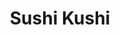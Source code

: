 ---
layout: place
title: "Sushi Kushi"
permalink: /texas/carrollton/sushi-kushi.html
stateAbbr: TX
stateName: Texas
cityName: Carrollton
seo:
  name: "Sushi Kushi"
  type: Restaurant
  links: http://www.sushikushitx.com/
description: "Sushi Kushi serves delicious sushi in Carrollton, Texas. Try fresh Japanese dishes for a great dining experience. "
place_id: ChIJO0t9TlIlTIYRODAaLOsuIBw
photos:
  - name: >-
      places/ChIJO0t9TlIlTIYRODAaLOsuIBw/photos/AeeoHcJqPyAMqSyq1nGsOhJLSq3KYKooqBYBz9PkHI6JVkFEG6lJx8pmXTeSRPB-68_xPfXoqwm_Q1OrbOzwYt0ZWiqwTTON3QjyziNEaMBLHaR8WXiPfKRTAoyv5jQqk4pKZLup7fegrIP-o7njt-spNkXOdNLw822fJDopfh8hrLJfhmIIaKvue6Ug68QKMT0eFGEbxLzaIUKOSMleJp6ZN-45euPd756CaZaDGPtufTgv3nJt6AadsPtVyN3xJGntVSIkr4G_cphTdEF1bX4-Zyi2_6KFBKHththNVhYN6w9qAy575rXQRy-1KzYR2f8u3NtJnCnhj942wdtyUCpjxXdqz1dR4NgOaxVjxTP5USLc5Ctlue4yRdToMIXpA2EqJAAbwG5pb1PeEoa4xZWVP0mtRZRkQ_G9I804S41VLKuX9xe0
    widthPx: 4032
    heightPx: 3024
    authorAttributions:
      - displayName: Uyen Le
        uri: https://maps.google.com/maps/contrib/109733227842788291969
        photoUri: >-
          https://lh3.googleusercontent.com/a-/ALV-UjXQCyrOkRhzUoij3TfD_aMMZhXSgoKjPti2pFphfW26GVFUoK9b_Q=s100-p-k-no-mo
    flagContentUri: >-
      https://www.google.com/local/imagery/report/?cb_client=maps_api_places.places_api&image_key=!1e10!2sCIHM0ogKEICAgID64cK8lAE&hl=en-US
    googleMapsUri: >-
      https://www.google.com/maps/place//data=!3m4!1e2!3m2!1sCIHM0ogKEICAgID64cK8lAE!2e10!4m2!3m1!1s0x864c25524e7d4b3b:0x1c202eeb2c1a3038
  - name: >-
      places/ChIJO0t9TlIlTIYRODAaLOsuIBw/photos/AeeoHcJMJcqVloqOuHadeguN2bmZq5ECs6yPeIIFqtBl_PLtJZ3WyM5sg16qasWO7NxPRF4h0XIGK4_CyKP63rB69U4V6Di06iggczXSsX_p5cxBzroTRPQ29748U5Ln-n_NXQvLc2W3TwG7eq6gmm5ihFbqrka85Hf5hKhsIZX9msBryK7VqJyZPdDlsvyBdKUHFEUNRLqe8xL7rIfqSoyGAgMqJXjLbktK7XUj_eZ6U79MzHzVUw6yAbwd4oRhxzz1W0jmPrLMcGqRah9hBt4NLNktCTcE8LJd7zJrqMVPPCNkyRm2ITbgA_RX1lTzFuf68joyqIfvOqKl-KiHqXivb5G3fUgMM9oSZcqjz2Nh40vNZow-2rdm7McWmHpTX5dD2KSsP8MeGVJSid4fiJKMn-D-FCJxD91AJjKoPuUONEohwiQV
    widthPx: 4800
    heightPx: 3600
    authorAttributions:
      - displayName: Helvio Neto
        uri: https://maps.google.com/maps/contrib/100481209676676485935
        photoUri: >-
          https://lh3.googleusercontent.com/a-/ALV-UjXFM3TnMNa6_3oRL2K_BRMfqKoA-gfnd6PiyY_4EHvP0lrIpwd-=s100-p-k-no-mo
    flagContentUri: >-
      https://www.google.com/local/imagery/report/?cb_client=maps_api_places.places_api&image_key=!1e10!2sCIHM0ogKEICAgICr9o3VkwE&hl=en-US
    googleMapsUri: >-
      https://www.google.com/maps/place//data=!3m4!1e2!3m2!1sCIHM0ogKEICAgICr9o3VkwE!2e10!4m2!3m1!1s0x864c25524e7d4b3b:0x1c202eeb2c1a3038
  - name: >-
      places/ChIJO0t9TlIlTIYRODAaLOsuIBw/photos/AeeoHcLf_ONPgJwzfHtegBjUgVlzDXefNmBydl_oQCuCSmk7yu3l30ABaVIWQsbyqPSk5O2gS1A8etd1-vXfMARZXXh5QhKcvM7ODeABxR4wIOcuURvcg4a-7iJvECfg_w7dpNTJ2Xojukl3BCeGtn-egNXkLgFJvW_KtY0G5ZGthC5WOFGyeAkoY7ZukfW4IgLebVD4Y-iqXEe-_IItTL63J6Tf6if6ve9WbIraxAr3sO950LbgzyrZont8Mqyc42mVdwtwgs3RVnoSkfwrK7Ng32qsvH6o5or19Z3vkSg2wNH7MUwN81ja8cVlEV8tYGU_I4tk1FDop1XNw41S3MlmlZIxupCWumN9bQWWpcFWWnv4g5STPyZCNvVBXopDT549DZUt9FpyLXZdaP2Qe0HH3XXclRizd8yqvCKftocmU7hAsoB4
    widthPx: 4800
    heightPx: 3600
    authorAttributions:
      - displayName: Nicole
        uri: https://maps.google.com/maps/contrib/110037579688906487213
        photoUri: >-
          https://lh3.googleusercontent.com/a-/ALV-UjVsCBKmTibkVcBEXUZO456v3PFdgq2UGf2Z57sjK4ZZVVb_jaKT4w=s100-p-k-no-mo
    flagContentUri: >-
      https://www.google.com/local/imagery/report/?cb_client=maps_api_places.places_api&image_key=!1e10!2sCIHM0ogKEICAgMDIqfyWsAE&hl=en-US
    googleMapsUri: >-
      https://www.google.com/maps/place//data=!3m4!1e2!3m2!1sCIHM0ogKEICAgMDIqfyWsAE!2e10!4m2!3m1!1s0x864c25524e7d4b3b:0x1c202eeb2c1a3038
  - name: >-
      places/ChIJO0t9TlIlTIYRODAaLOsuIBw/photos/AeeoHcIVRtDl4TYVvqBC-d0qg9-FTdPSkCAhfwooAsgrNj3q3jgcrNmA_smssE7WbWNQfXp-8EqziIHahVdL1ibEioEl7V9A8YnDTjNiyAvK1BldCVp0f05n4-1k2ED4Xo4WfhLq49DMBJcLior2Xri89w-GWNToKn_ZlF8Ho1VdGyRnPV1hw9hkLD8ADsfbqwWyqYG8ZwVNaWSpm0Funk7RwypFYbloLsh6TCPKwmHidotNnFzvH6oWEvO3cq5-36A55vIqJcuJqUVa5T68UCPpNAxsMcu6LhyQXpNPCln1dYVZaD9wmp6JaXZdhta-sntVI7wzqpKgp3CJfR4zQLhPWTdbOOhV0gJh1AkPl19wEZimRxzQR3avTDXVCkNmYwz636sfy9Xl0unIvdG5byB7mNiulIi8zs88A2d8tWPzxDoN5Q
    widthPx: 4032
    heightPx: 3024
    authorAttributions:
      - displayName: Horacio Echeverria
        uri: https://maps.google.com/maps/contrib/107558399155033714135
        photoUri: >-
          https://lh3.googleusercontent.com/a-/ALV-UjXCvs93qZLBVBZqVjDIZlZ0G5ovVhnteveCncdb0cr7OtcviIE47A=s100-p-k-no-mo
    flagContentUri: >-
      https://www.google.com/local/imagery/report/?cb_client=maps_api_places.places_api&image_key=!1e10!2sCIHM0ogKEICAgIDbrtG4WA&hl=en-US
    googleMapsUri: >-
      https://www.google.com/maps/place//data=!3m4!1e2!3m2!1sCIHM0ogKEICAgIDbrtG4WA!2e10!4m2!3m1!1s0x864c25524e7d4b3b:0x1c202eeb2c1a3038
  - name: >-
      places/ChIJO0t9TlIlTIYRODAaLOsuIBw/photos/AeeoHcJLSnU_p1qtbgOimX-m5LIkWUohz-ubCnLLprRan42oWDgqQyyhDQkbETWwJvKGfSERGmPFInBhqQMD5oflVHMexe3g54FObrhbnBi5m4ve6Ho5obYXzlXtL0ZMXeXlO60YGCKD7-xeLRfstVBe4G1FSnOB3PrXHf-14GEi5uBgNBhtTbg1pQ6jCmpvkNCPnAcQduw04sFGmdnS5D2Dhf-a2DF8jxIFjNAGULrAnZwDYcADdQAYWNNcge-SKqJFOBtkQeCEUpKiPsUM-gUqvawWCttZjEqfof3MI1teW8-oKs4QPJh4pwCZcn0QCp_HlGgYC9_h2bLRRaeP36Ma-rjMO3TDFN_e_EexiIoHdr2eQwiLwh_efXBQ01B2-KuEZwWmfZ3lAnSYc4tOv4acJD8iGRBGF6rmzXOVqEfxm3kqWw
    widthPx: 3600
    heightPx: 4800
    authorAttributions:
      - displayName: Alexis Mitchell
        uri: https://maps.google.com/maps/contrib/112559071146534283986
        photoUri: >-
          https://lh3.googleusercontent.com/a-/ALV-UjV29kFlBgDSenWiUzIekKPeZbX9AXXKNi5fPx93mi70BwEUqT8=s100-p-k-no-mo
    flagContentUri: >-
      https://www.google.com/local/imagery/report/?cb_client=maps_api_places.places_api&image_key=!1e10!2sCIHM0ogKEICAgMCw-bTdNg&hl=en-US
    googleMapsUri: >-
      https://www.google.com/maps/place//data=!3m4!1e2!3m2!1sCIHM0ogKEICAgMCw-bTdNg!2e10!4m2!3m1!1s0x864c25524e7d4b3b:0x1c202eeb2c1a3038
  - name: >-
      places/ChIJO0t9TlIlTIYRODAaLOsuIBw/photos/AeeoHcI9b1L7B_bRLLLNzz6T7CTYeAKa6hRfxAcdUPmPaveanlwluNul0RKbmkGYgocLsjL166tkQHcFwt0nItQbZE1UBLrxCMkqQU3bDVjW8M7sjNxjrsmq5xo11dt9tffDjtUPaLLMi624Qv13Vmnl4h0zs29cBWIN8993q6eXkqXfCokT_MHiHB5A54NCk6Ct0eq3CIDeR13vSnURrckG20cr6oZ3eVLl0pehYOghPO0AUINkSZ65dc_crDrq5ocgzconeE7Ha-DgfPRl7Hth9MN7MTVMZUrwU7nCtwNaIfMiYXrfCu5utqtiTj3l34PkjKAwRD63yR6uE8tPBayEfjR7ocVfiAQmNozPOkeALjfgSEbTw5oUIjHIZBDihiqKtvSVRrM0JwUe4V5YSgv7XOtpDxS7l9lMtQd8gvVeDJFuSw
    widthPx: 4800
    heightPx: 3600
    authorAttributions:
      - displayName: uʍouʞun
        uri: https://maps.google.com/maps/contrib/104864312686114976895
        photoUri: >-
          https://lh3.googleusercontent.com/a-/ALV-UjUyMOYeHeW3fP_gn6rAwxnYslxMrMcCcNpV7pStslR_-XzBocz0=s100-p-k-no-mo
    flagContentUri: >-
      https://www.google.com/local/imagery/report/?cb_client=maps_api_places.places_api&image_key=!1e10!2sCIHM0ogKEICAgID_jfiQXQ&hl=en-US
    googleMapsUri: >-
      https://www.google.com/maps/place//data=!3m4!1e2!3m2!1sCIHM0ogKEICAgID_jfiQXQ!2e10!4m2!3m1!1s0x864c25524e7d4b3b:0x1c202eeb2c1a3038
  - name: >-
      places/ChIJO0t9TlIlTIYRODAaLOsuIBw/photos/AeeoHcLhPnEoqyvRDK-uTi_Vm2POfHpAQLvGw96UheM5YKLevn2tOdBWQF_nuaAPoLQn2O4epwBq6aodNHyHC0cgoWetD-HvLQk4B_lOZqQBFLpaAgxKEGEoFnt90ECkkRbL12ploXN7rIjqSCzev_5xyyZu7C8YWm3eBjDlDxC19IJirJ1YQ9U9vs_eWAS4FLZzfue4uNLVY7XazuVu4V-BIY8JxhcGpYZjYehwpxfYE87ujDbyYwfvk1D38i4zc5kNxw4WpfVdPm3rNES5djE_0UktbhXwuTUuJVVGBW72nVxnB1a9MzTvsTlh7zGJlypDY1mboD4iLzfPosfQuaJRmbPFGQvAUN_ivOW3sQxhah3rLGNkw2NGLbJjJ9qStV0hC7no-jWvlt63EY8ScUgYZ3e7sQCt4u_BPMCVjES5VcxE5g
    widthPx: 4800
    heightPx: 3600
    authorAttributions:
      - displayName: Helvio Neto
        uri: https://maps.google.com/maps/contrib/100481209676676485935
        photoUri: >-
          https://lh3.googleusercontent.com/a-/ALV-UjXFM3TnMNa6_3oRL2K_BRMfqKoA-gfnd6PiyY_4EHvP0lrIpwd-=s100-p-k-no-mo
    flagContentUri: >-
      https://www.google.com/local/imagery/report/?cb_client=maps_api_places.places_api&image_key=!1e10!2sCIHM0ogKEICAgICr9o3VEw&hl=en-US
    googleMapsUri: >-
      https://www.google.com/maps/place//data=!3m4!1e2!3m2!1sCIHM0ogKEICAgICr9o3VEw!2e10!4m2!3m1!1s0x864c25524e7d4b3b:0x1c202eeb2c1a3038
  - name: >-
      places/ChIJO0t9TlIlTIYRODAaLOsuIBw/photos/AeeoHcKzMEUM0P6qndytu3I3zWq3_01zpQCU3OeUUPO_jvr4EBuEo3H3BNpuKNTcvUwc-UDGsOSBTFKF9Z40B_YAt8ky7Omx8ofSMXF2Ic3IG4kvj0WPSZRUX9HNI5XWmuWxM89oQWackBIfaX8P6uMx0YZzB2ViulG78imckqbPsu2cACZI5_GRL3LFPThO2u3geD2j52jdkEE8wWUZpfeVaRNsCuuYy8Sb0IfG_ePVXTmYdha8Eh5JKZmfDASgieU6ysMB5uhcWMygMbneM2A5BbqTeL612JDxtEGizwhPMpAc9h-p14BIhdCoYNXui8I8gYTahvuPBtsadGWOMR9KlX7KHRWcrnGXyXLb7c6V2k2ZFwHVC5C00SdJ09UJSS9qcAy9HwLm0vj0rKzFc2AgUm5Sj6X377pIyO7d2jSf_FmggQ
    widthPx: 4000
    heightPx: 2252
    authorAttributions:
      - displayName: Big Daddy
        uri: https://maps.google.com/maps/contrib/103781593458708508112
        photoUri: >-
          https://lh3.googleusercontent.com/a-/ALV-UjW1q0-TnmLDgpBmRgCNJRi0xOKuMWwvtDBX3pQjFCqkyoj3oCM=s100-p-k-no-mo
    flagContentUri: >-
      https://www.google.com/local/imagery/report/?cb_client=maps_api_places.places_api&image_key=!1e10!2sCIHM0ogKEICAgIDLrMijNg&hl=en-US
    googleMapsUri: >-
      https://www.google.com/maps/place//data=!3m4!1e2!3m2!1sCIHM0ogKEICAgIDLrMijNg!2e10!4m2!3m1!1s0x864c25524e7d4b3b:0x1c202eeb2c1a3038
  - name: >-
      places/ChIJO0t9TlIlTIYRODAaLOsuIBw/photos/AeeoHcJZRn7jkTMNQNAO1XxxBTASH1PzlDEjCPb25d3pRLizR8hjpDZ1oJERzWI9sn3KWrYMe_x3RsOzMisOW2SYj5lPQWl--MIM2-3yb0XOZqXM1FBsWixvDu26w5HLdkcKLKNnCrWIjISu1teZi1vKmv3ryR-dzmiQeHze5Jz_I_a7n_8tO_efayM33MBcixwcnkppa7ZTRXZtWD0_YtgwLPZfx0m1NMC3qW--B4v8_IJzcpXw88IC3NfsRbW8vAcm_R0sWsOdKnyi7cVEXwsO_1XM280XNI23q89OARqGCqXvLsCgkFV_SbvaLvIERllj9ahy0R3kApYAP4GFW5g5SPKNySO9ot34f0BEmMtjgmsfcXxYjHw1Xlno5PruOoVI-of-hTE9i5rBus4iebEL8kOSAMLGMOEOPI0ETit4PR5rJ2a6
    widthPx: 3024
    heightPx: 4032
    authorAttributions:
      - displayName: Jinah
        uri: https://maps.google.com/maps/contrib/109439586206477469673
        photoUri: >-
          https://lh3.googleusercontent.com/a-/ALV-UjWV5dPrrbLie_lxJ7TgttrKQJy59kRCmaUciSIqreEljAiXURlH=s100-p-k-no-mo
    flagContentUri: >-
      https://www.google.com/local/imagery/report/?cb_client=maps_api_places.places_api&image_key=!1e10!2sCIHM0ogKEICAgMDg3-aIpwE&hl=en-US
    googleMapsUri: >-
      https://www.google.com/maps/place//data=!3m4!1e2!3m2!1sCIHM0ogKEICAgMDg3-aIpwE!2e10!4m2!3m1!1s0x864c25524e7d4b3b:0x1c202eeb2c1a3038
  - name: >-
      places/ChIJO0t9TlIlTIYRODAaLOsuIBw/photos/AeeoHcJEv2Jwi6uQ9QMKSXr8rfRnKrg1xPllRr6ixxqvWS8D36iopdpKFzHSYqNXvP_N04virhummXcTnhnHdyyOaq670iC4BtMXT54WC4IrBMLbeJL3xehi4a-iwhLCF91DEgiZvoHnyHO5STyMcCiUoI2GoKl2fYRgo-WbDFGonoxT2T7WdhP9dSJ0WNtY8u9ynAUIfXLN07qT-Pj_MLON-VundaaN8X8FYo_W8WX_jEi8yvR4v4Dy4_snYssA2SFw4Rbd9YMiPXOMTJ62BJ6aWkXrqY3ZId4ZtvQ9uyMViA9uNsZfOo7P3hlcSzNDNA3IDL3pHr6dkWdHsPlgje1XLSCwjvnHQRS5oHPwgqdIjzPOiAI-moU-V6X6y_aWrwjK-ixtCMHUz5yy4Nb0zFHivzzHCFiBNLJgJExSqwGPot0-AEdF
    widthPx: 3000
    heightPx: 4000
    authorAttributions:
      - displayName: Iyshia Kirkland
        uri: https://maps.google.com/maps/contrib/104278035427413867251
        photoUri: >-
          https://lh3.googleusercontent.com/a-/ALV-UjVbh77hKhJE3AuZB_Mnrs1zHtxQrdxAZWR21LLwI4CxsCRbznO3Tg=s100-p-k-no-mo
    flagContentUri: >-
      https://www.google.com/local/imagery/report/?cb_client=maps_api_places.places_api&image_key=!1e10!2sCIHM0ogKEICAgICb8p3gwAE&hl=en-US
    googleMapsUri: >-
      https://www.google.com/maps/place//data=!3m4!1e2!3m2!1sCIHM0ogKEICAgICb8p3gwAE!2e10!4m2!3m1!1s0x864c25524e7d4b3b:0x1c202eeb2c1a3038
address: 2680 Old Denton Rd, Carrollton, TX 75007, USA
street: 2680 Old Denton Rd
city: Carrollton
state: TX
zip: '75007'
country: USA
neighborhood: Central Carrollton
latitude: '32.987249'
longitude: '-96.909047'
accessibility_options:
  wheelchairAccessibleParking: true
  wheelchairAccessibleEntrance: true
  wheelchairAccessibleRestroom: true
  wheelchairAccessibleSeating: true
business_status: OPERATIONAL
name: Sushi Kushi
google_maps_links:
  directionsUri: >-
    https://www.google.com/maps/dir//''/data=!4m7!4m6!1m1!4e2!1m2!1m1!1s0x864c25524e7d4b3b:0x1c202eeb2c1a3038!3e0
  placeUri: https://maps.google.com/?cid=2026671419908829240
  writeAReviewUri: >-
    https://www.google.com/maps/place//data=!4m3!3m2!1s0x864c25524e7d4b3b:0x1c202eeb2c1a3038!12e1
  reviewsUri: >-
    https://www.google.com/maps/place//data=!4m4!3m3!1s0x864c25524e7d4b3b:0x1c202eeb2c1a3038!9m1!1b1
  photosUri: >-
    https://www.google.com/maps/place//data=!4m3!3m2!1s0x864c25524e7d4b3b:0x1c202eeb2c1a3038!10e5
primary_type: Japanese Restaurant
opening_hours:
  regular: null
  current: null
secondary_opening_hours:
  regular:
    weekdayDescriptions: null
    type: null
  current:
    weekdayDescriptions: null
    type: null
phone: (469) 758-0129
price_level: PRICE_LEVEL_MODERATE
price_range: $30 &ndash; $50
rating: '4.2'
rating_count: 820
website: http://www.sushikushitx.com/
reviews: null
parking_options: null
payment_options: null
allow_dogs: null
curbside_pickup: null
delivery: null
dine_in: null
good_for_children: null
good_for_groups: null
good_for_sports: null
live_music: null
menu_for_children: null
outdoor_seating: null
reservable: null
restroom: null
serves_beer: null
serves_breakfast: null
serves_brunch: null
serves_cocktails: null
serves_coffee: null
serves_dinner: null
serves_dessert: null
serves_lunch: null
serves_vegetarian_food: null
serves_wine: null
takeout: null
summary: null

---